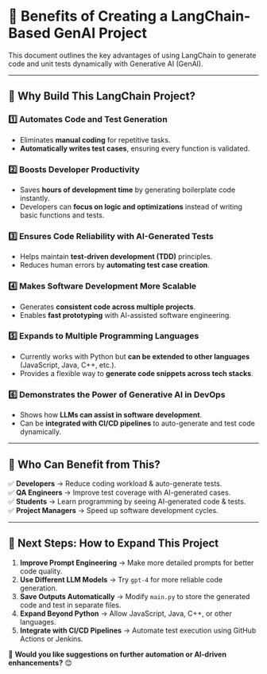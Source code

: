 # 📌 Benefits of Creating a LangChain-Based GenAI Project

This document outlines the key advantages of using LangChain to generate code and unit tests dynamically with Generative AI (GenAI).

---

## **🚀 Why Build This LangChain Project?**

### **1️⃣ Automates Code and Test Generation**
- Eliminates **manual coding** for repetitive tasks.
- **Automatically writes test cases**, ensuring every function is validated.

### **2️⃣ Boosts Developer Productivity**
- Saves **hours of development time** by generating boilerplate code instantly.
- Developers can **focus on logic and optimizations** instead of writing basic functions and tests.

### **3️⃣ Ensures Code Reliability with AI-Generated Tests**
- Helps maintain **test-driven development (TDD)** principles.
- Reduces human errors by **automating test case creation**.

### **4️⃣ Makes Software Development More Scalable**
- Generates **consistent code across multiple projects**.
- Enables **fast prototyping** with AI-assisted software engineering.

### **5️⃣ Expands to Multiple Programming Languages**
- Currently works with Python but **can be extended to other languages** (JavaScript, Java, C++, etc.).
- Provides a flexible way to **generate code snippets across tech stacks**.

### **6️⃣ Demonstrates the Power of Generative AI in DevOps**
- Shows how **LLMs can assist in software development**.
- Can be **integrated with CI/CD pipelines** to auto-generate and test code dynamically.

---

## **🎯 Who Can Benefit from This?**

✅ **Developers** → Reduce coding workload & auto-generate tests.  
✅ **QA Engineers** → Improve test coverage with AI-generated cases.  
✅ **Students** → Learn programming by seeing AI-generated code & tests.  
✅ **Project Managers** → Speed up software development cycles.  

---

## **🔗 Next Steps: How to Expand This Project**

1. **Improve Prompt Engineering** → Make more detailed prompts for better code quality.
2. **Use Different LLM Models** → Try `gpt-4` for more reliable code generation.
3. **Save Outputs Automatically** → Modify `main.py` to store the generated code and test in separate files.
4. **Expand Beyond Python** → Allow JavaScript, Java, C++, or other languages.
5. **Integrate with CI/CD Pipelines** → Automate test execution using GitHub Actions or Jenkins.

🚀 **Would you like suggestions on further automation or AI-driven enhancements?** 😊

